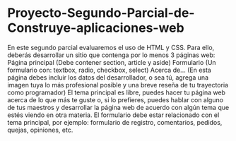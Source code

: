 # Proyecto-Segundo-Parcial-de-Construye-aplicaciones-web
En este segundo parcial evaluaremos el uso de HTML y CSS. Para ello, deberás desarrollar un sitio que contenga por lo menos 3 páginas web:
Página principal (Debe contener section, article y aside)
Formulario (Un formulario con: textbox, radio, checkbox, select)
Acerca de... (En esta página debes incluir los datos del desarrollador, o sea tú, agrega una imagen tuya lo más profesional posible y una breve reseña de tu trayectoria como programador)
El tema principal es libre, puedes hacer tu página web acerca de lo que más te guste o, si lo prefieres, puedes hablar con alguno de tus maestros y desarrollar la página web de acuerdo con algún tema que estés viendo en otra materia.
El formulario debe estar relacionado con el tema principal, por ejemplo: formulario de registro, comentarios, pedidos, quejas, opiniones, etc.
